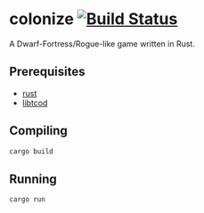 # colonize [![Build Status](https://travis-ci.org/indiv0/colonize.svg?branch=master)](https://travis-ci.org/indiv0/colonize)

A Dwarf-Fortress/Rogue-like game written in Rust.

## Prerequisites

* [rust](https://rust-lang.org)
* [libtcod](http://roguecentral.org/doryen/libtcod/)

## Compiling

```sh
cargo build
```

## Running

```sh
cargo run
```

